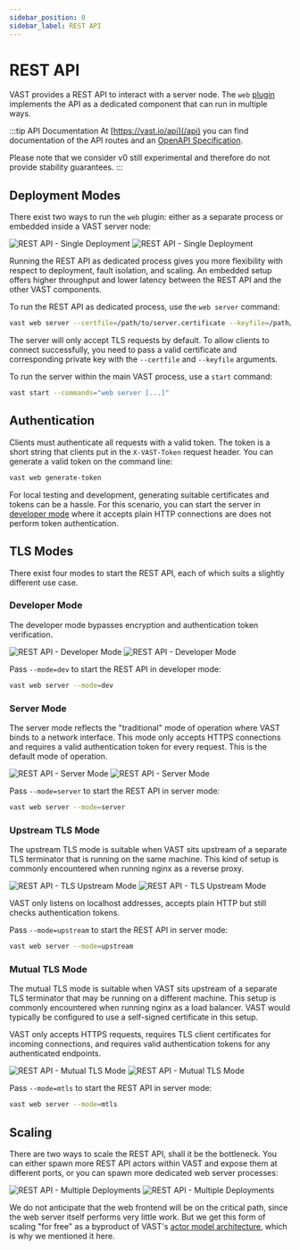 ```yaml
---
sidebar_position: 0
sidebar_label: REST API
---
```


# REST API

VAST provides a REST API to interact with a server node. The `web`
[plugin](/docs/understand/architecture/plugins) implements the API as a
dedicated component that can run in multiple ways.

:::tip API Documentation
At [https://vast.io/api](/api) you can find documentation of the API routes and
an [OpenAPI Specification](https://spec.openapis.org/oas/latest.html).

Please note that we consider v0 still experimental and therefore do not provide
stability guarantees.
:::

## Deployment Modes

There exist two ways to run the `web` plugin: either as a separate process or
embedded inside a VAST server node:

![REST API - Single Deployment](rest-api-deployment-single.light.png#gh-light-mode-only)
![REST API - Single Deployment](rest-api-deployment-single.dark.png#gh-dark-mode-only)

Running the REST API as dedicated process gives you more flexibility with
respect to deployment, fault isolation, and scaling. An embedded setup offers
higher throughput and lower latency between the REST API and the other VAST
components.

To run the REST API as dedicated process, use the `web server` command:

```bash
vast web server --certfile=/path/to/server.certificate --keyfile=/path/to/private.key
```

The server will only accept TLS requests by default. To allow clients to connect
successfully, you need to pass a valid certificate and corresponding private key
with the `--certfile` and `--keyfile` arguments.

To run the server within the main VAST process, use a `start` command:

```bash
vast start --commands="web server [...]"
```

## Authentication

Clients must authenticate all requests with a valid token. The token is a short
string that clients put in the `X-VAST-Token` request header. You can generate a
valid token on the command line:

```bash
vast web generate-token
```

For local testing and development, generating suitable certificates and tokens
can be a hassle. For this scenario, you can start the server in [developer
mode](#developer-mode) where it accepts plain HTTP connections are does not
perform token authentication.

## TLS Modes

There exist four modes to start the REST API, each of which suits a slightly
different use case.

### Developer Mode

The developer mode bypasses encryption and authentication token verification.

![REST API - Developer Mode](rest-api-developer-mode.light.png#gh-light-mode-only)
![REST API - Developer Mode](rest-api-developer-mode.dark.png#gh-dark-mode-only)

Pass `--mode=dev` to start the REST API in developer mode:

```bash
vast web server --mode=dev
```

### Server Mode

The server mode reflects the "traditional" mode of operation where VAST binds to
a network interface. This mode only accepts HTTPS connections and requires a
valid authentication token for every request. This is the default mode of
operation.

![REST API - Server Mode](rest-api-server-mode.light.png#gh-light-mode-only)
![REST API - Server Mode](rest-api-server-mode.dark.png#gh-dark-mode-only)

Pass `--mode=server` to start the REST API in server mode:

```bash
vast web server --mode=server
```

### Upstream TLS Mode

The upstream TLS mode is suitable when VAST sits upstream of a separate
TLS terminator that is running on the same machine. This kind of setup
is commonly encountered when running nginx as a reverse proxy.

![REST API - TLS Upstream Mode](rest-api-tls-upstream-mode.light.png#gh-light-mode-only)
![REST API - TLS Upstream Mode](rest-api-tls-upstream-mode.dark.png#gh-dark-mode-only)

VAST only listens on localhost addresses, accepts plain HTTP but still
checks authentication tokens.

Pass `--mode=upstream` to start the REST API in server mode:

```bash
vast web server --mode=upstream
```

### Mutual TLS Mode

The mutual TLS mode is suitable when VAST sits upstream of a separate TLS
terminator that may be running on a different machine. This setup is commonly
encountered when running nginx as a load balancer. VAST would typically be
configured to use a self-signed certificate in this setup.

VAST only accepts HTTPS requests, requires TLS client certificates for incoming
connections, and requires valid authentication tokens for any authenticated
endpoints.

![REST API - Mutual TLS Mode](rest-api-mutual-tls-mode.light.png#gh-light-mode-only)
![REST API - Mutual TLS Mode](rest-api-mutual-tls-mode.dark.png#gh-dark-mode-only)

Pass `--mode=mtls` to start the REST API in server mode:

```bash
vast web server --mode=mtls
```

## Scaling

There are two ways to scale the REST API, shall it be the bottleneck. You can
either spawn more REST API actors within VAST and expose them at different
ports, or you can spawn more dedicated web server processes:

![REST API - Multiple Deployments](rest-api-deployment-multiple.light.png#gh-light-mode-only)
![REST API - Multiple Deployments](rest-api-deployment-multiple.dark.png#gh-dark-mode-only)

We do not anticipate that the web frontend will be on the critical path, since
the web server itself performs very little work. But we get this form of scaling
"for free" as a byproduct of VAST's [actor model
architecture](/docs/understand/architecture/actor-model), which is why we
mentioned it here.
